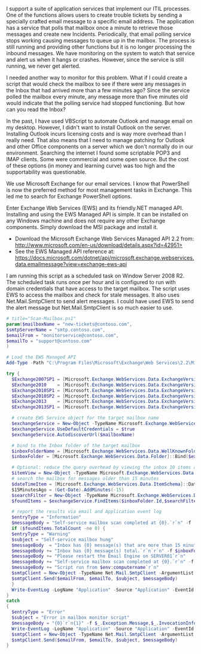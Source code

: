 I support a suite of application services that implement our ITIL processes. One of the functions
allows users to create trouble tickets by sending a specially crafted email message to a specific
email address. The application has a service that polls that mailbox once a minute to retrieve those
messages and create new Incidents. Periodically, that email polling service stops working causing
messages to queue up in the mailbox. The process is still running and providing other functions but
it is no longer processing the inbound messages. We have monitoring on the system to watch that
service and alert us when it hangs or crashes. However, since the service is still running, we never
get alerted.

I needed another way to monitor for this problem. What if I could create a script that would check
the mailbox to see if there were any messages in the Inbox that had arrived more than a few minutes
ago? Since the service polled the mailbox every minute, any message more than five minutes old would
indicate that the polling service had stopped functioning. But how can you read the Inbox?

In the past, I have used VBScript to automate Outlook and manage email on my desktop. However, I
didn't want to install Outlook on the server. Installing Outlook incurs licensing costs and is way
more overhead than I really need. That also means that I need to manage patching for Outlook and
other Office components on a server which we don't normally do in our environment. Searching the
internet I found some scriptable POP3 and IMAP clients. Some were commercial and some open source.
But the cost of these options (in money and learning curve) was too high and the supportability was
questionable.

We use Microsoft Exchange for our email services. I know that PowerShell is now the preferred method
for most management tasks in Exchange. This led me to search for Exchange PowerShell options.

Enter Exchange Web Services (EWS) and its friendly.NET managed API. Installing and using the EWS
Managed API is simple. It can be installed on any Windows machine and does not require any other
Exchange components. Simply download the MSI package and install it.

- Download the Microsoft Exchange Web Services Managed API 2.2 from:
  http://www.microsoft.com/en-us/download/details.aspx?id=42951>
- See the EWS Managed API reference at:
  https://docs.microsoft.com/dotnet/api/microsoft.exchange.webservices.data.emailmessage?view=exchange-ews-api

I am running this script as a scheduled task on Window Server 2008 R2. The scheduled task runs once
per hour and is configured to run with domain credentials that have access to the target mailbox.
The script uses EWS to access the mailbox and check for stale messages. It also uses
Net.Mail.SmtpClient to send alert messages. I could have used EWS to send the alert message but
Net.Mail.SmtpClient is so much easier to use.

```powershell
# title="Scan-Mailbox.ps1"
param($mailboxName = "new-tickets@contoso.com",
$smtpServerName = "smtp.contoso.com",
$emailFrom = "monitorservice@contoso.com",
$emailTo = "support@contoso.com"
)

# Load the EWS Managed API
Add-Type -Path "C:\Program Files\Microsoft\Exchange\Web Services\2.2\Microsoft.Exchange.WebServices.dll"

try {
  $Exchange2007SP1 = [Microsoft.Exchange.WebServices.Data.ExchangeVersion]::Exchange2007_SP1
  $Exchange2010    = [Microsoft.Exchange.WebServices.Data.ExchangeVersion]::Exchange2010
  $Exchange2010SP1 = [Microsoft.Exchange.WebServices.Data.ExchangeVersion]::Exchange2010_SP1
  $Exchange2010SP2 = [Microsoft.Exchange.WebServices.Data.ExchangeVersion]::Exchange2010_SP2
  $Exchange2013    = [Microsoft.Exchange.WebServices.Data.ExchangeVersion]::Exchange2013
  $Exchange2013SP1 = [Microsoft.Exchange.WebServices.Data.ExchangeVersion]::Exchange2013_SP1

  # create EWS Service object for the target mailbox name
  $exchangeService = New-Object -TypeName Microsoft.Exchange.WebServices.Data.ExchangeService -ArgumentList $Exchange2010SP2
  $exchangeService.UseDefaultCredentials = $true
  $exchangeService.AutodiscoverUrl($mailboxName)

  # bind to the Inbox folder of the target mailbox
  $inboxFolderName = [Microsoft.Exchange.WebServices.Data.WellKnownFolderName]::Inbox
  $inboxFolder = [Microsoft.Exchange.WebServices.Data.Folder]::Bind($exchangeService,$inboxFolderName)

  # Optional: reduce the query overhead by viewing the inbox 10 items at a time
  $itemView = New-Object -TypeName Microsoft.Exchange.WebServices.Data.ItemView -ArgumentList 10
  # search the mailbox for messages older than 15 minutes
  $dateTimeItem = [Microsoft.Exchange.WebServices.Data.ItemSchema]::DateTimeReceived
  $15MinutesAgo = (Get-Date).AddMinutes(-15)
  $searchFilter = New-Object -TypeName Microsoft.Exchange.WebServices.Data.SearchFilter+IsLessThanOrEqualTo -ArgumentList $dateTimeItem,$15MinutesAgo
  $foundItems = $exchangeService.FindItems($inboxFolder.Id,$searchFilter,$itemView)

  # report the results via email and Application event log
  $entryType = "Information"
  $messageBody = "Self-service mailbox scan completed at {0}.`r`n" -f (get-date -format "MM/dd/yyyy hh:mm:ss")
  if ($foundItems.TotalCount -ne 0) {
  $entryType = "Warning"
  $subject = "Self-service mailbox hung"
  $messageBody  = "Inbox has {0} message(s) that are more than 15 minutes old.`r`n" -f $foundItems.TotalCount
  $messageBody += "Inbox has {0} message(s) total.`r`n`r`n" -f $inboxFolder.TotalCount
  $messageBody += "Please restart the Email Engine on SERVER01`r`n"
  $messageBody += "Self-service mailbox scan completed at {0}.`r`n" -f (get-date -format "MM/dd/yyyy hh:mm:ss")
  $messageBody += "Script run from $env:computername`r`n"
  $smtpClient = New-Object -TypeName Net.Mail.SmtpClient -ArgumentList $smtpServerName
  $smtpClient.Send($emailFrom, $emailTo, $subject, $messageBody)
  }
  Write-EventLog -LogName "Application" -Source "Application" -EventId 1 -Category 4 -EntryType $entryType -Message $messageBody
}
catch
{
  $entryType = "Error"
  $subject = "Error in mailbox monitor script"
  $messageBody = "{0}`r`n{1}" -f $_.Exception.Message,$_.InvocationInfo.PositionMessage
  Write-EventLog -LogName "Application" -Source "Application" -EventId 1 -Category 4 -EntryType $entryType -Message $messageBody
  $smtpClient = New-Object -TypeName Net.Mail.SmtpClient -ArgumentList $smtpServerName
  $smtpClient.Send($emailFrom, $emailTo, $subject, $messageBody)
}
```
